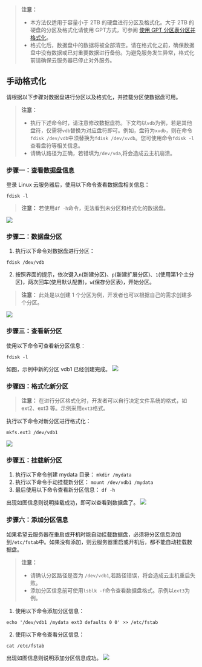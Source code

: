 >**注意：**
>-  本方法仅适用于容量小于 2TB 的硬盘进行分区及格式化。大于 2TB 的硬盘的分区及格式化请使用 GPT方式，可参阅 [使用 GPT 分区表分区并格式化](/doc/product/213/2043)。
>-  格式化后，数据盘中的数据将被全部清空。请在格式化之前，确保数据盘中没有数据或已对重要数据进行备份。为避免服务发生异常，格式化前请确保云服务器已停止对外服务。

## 手动格式化
请根据以下步骤对数据盘进行分区以及格式化，并挂载分区使数据盘可用。

>**注意：**
>- 执行下述命令时，请注意修改数据盘符。下文均以`vdb`为例，若是其他盘符，仅需将`vdb`替换为对应盘符即可。例如，盘符为`xvdb`，则在命令`fdisk /dev/vdb`中须替换为`fdisk /dev/xvdb`。您可使用命令`fdisk -l`查看盘符等相关信息。
>- 请确认路径为正确，若错填为`/dev/vda`,将会造成云主机崩溃。

### 步骤一：查看数据盘信息
登录 Linux 云服务器后，使用以下命令查看数据盘相关信息：
```
fdisk -l
```
>**注意：**
>若使用`df -h`命令，无法看到未分区和格式化的数据盘。

![](http://imgcache.tce.fsphere.cn/static/mc.qcloudimg.com/static/img/00d016bf87e88a463f94561c52847b0d/47.png)
### 步骤二：数据盘分区
1. 执行以下命令对数据盘进行分区：
```
fdisk /dev/vdb
```
2. 按照界面的提示，依次键入`n`(新建分区)、`p`(新建扩展分区)、`1`(使用第1个主分区)，两次回车(使用默认配置)，`w`(保存分区表)，开始分区。

>**注意：**
>此处是以创建 1 个分区为例，开发者也可以根据自己的需求创建多个分区。

![](http://imgcache.tce.fsphere.cn/static/mc.qcloudimg.com/static/img/fbb9742be87d5a9af0e62c4dd2e02a25/48.png)
### 步骤三：查看新分区
使用以下命令可查看新分区信息：
```
fdisk -l
```
如图，示例中新的分区 vdb1 已经创建完成。
![](http://imgcache.tce.fsphere.cn/static/mc.qcloudimg.com/static/img/87614b99eac93c397bf42eaa76cd680e/49.png)
### 步骤四：格式化新分区
>**注意：**
>在进行分区格式化时，开发者可以自行决定文件系统的格式，如 ext2、ext3 等。示例采用`ext3`格式。

执行以下命令对新分区进行格式化：
```
mkfs.ext3 /dev/vdb1
``` 
![](http://imgcache.tce.fsphere.cn/static/mc.qcloudimg.com/static/img/2344d2ac95607e83a09aacbb8785563f/50.png)
### 步骤五：挂载新分区
1. 执行以下命令创建 mydata 目录：
```mkdir /mydata```
2. 执行以下命令手动挂载新分区：
```mount /dev/vdb1 /mydata```
3. 最后使用以下命令查看新分区信息：
```df -h```

出现如图信息则说明挂载成功，即可以查看到数据盘了。
![](http://imgcache.tce.fsphere.cn/static/mc.qcloudimg.com/static/img/b35b6561171d2c6d4bdc29dff7bf55b3/51.png)

### 步骤六：添加分区信息
如果希望云服务器在重启或开机时能自动挂载数据盘，必须将分区信息添加到`/etc/fstab`中。如果没有添加，则云服务器重启或开机后，都不能自动挂载数据盘。
>**注意：**
>- 请确认分区路径是否为 `/dev/vdb1`,若路径错误，将会造成云主机重启失败。
>- 添加分区信息前可使用`lsblk -f`命令查看数据盘格式。示例以`ext3`为例。 

1. 使用以下命令添加分区信息：
```
echo '/dev/vdb1 /mydata ext3 defaults 0 0' >> /etc/fstab
```
2. 使用以下命令查看分区信息：
```
cat /etc/fstab
```

出现如图信息则说明添加分区信息成功。
![](http://imgcache.tce.fsphere.cn/static/mc.qcloudimg.com/static/img/c805b6d32a586f0d5d9300780d7164cc/52.png)



